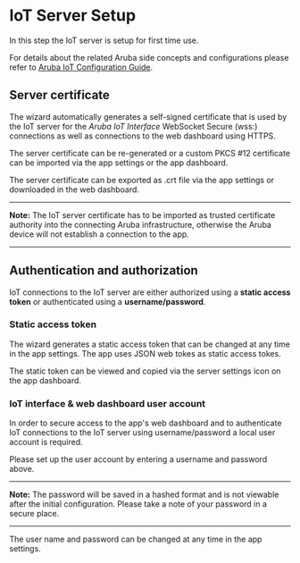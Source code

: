 
# IoT Server Setup

In this step the IoT server is setup for first time use.

For details about the related Aruba side concepts and configurations please refer to [Aruba IoT Configuration Guide](../../docs/aruba/aruba_iot_configuration_guide.md).

## Server certificate

The wizard automatically generates a self-signed certificate that is used by the IoT server for the _Aruba IoT Interface_ WebSocket Secure (wss:) connections as well as connections to the web dashboard using HTTPS.  

The server certificate can be re-generated or a custom PKCS #12 certificate can be imported via the app settings or the app dashboard.  

The server certificate can be exported as .crt file via the app settings or downloaded in the web dashboard.  

---

**Note:** The IoT server certificate has to be imported as trusted certificate authority into the connecting Aruba infrastructure, otherwise the Aruba device will not establish a connection to the app.

---

## Authentication and authorization

 IoT connections to the IoT server are either authorized using a **static access token** or authenticated using a **username/password**.

### Static access token

The wizard generates a static access token that can be changed at any time in the app settings. The app uses JSON web tokes as static access tokes.

The static token can be viewed and copied via the server settings icon on the app dashboard.

### IoT interface & web dashboard user account

In order to secure access to the app's web dashboard and to authenticate IoT connections to the IoT server using username/password a local user account is required.

Please set up the user account by entering a username and password above.  

---

**Note:** The password will be saved in a hashed format and is not viewable after the initial configuration. Please take a note of your password in a secure place.  

---

The user name and password can be changed at any time in the app settings.

